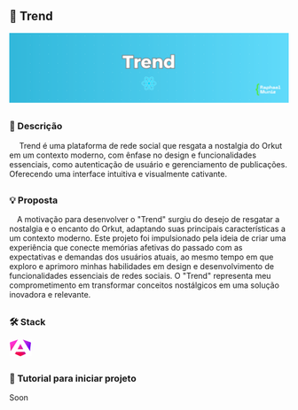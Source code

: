 ## 📌 Trend

<img src="./Banner Trend.png"/>

##

### 📄 Descrição
<p>&emsp; Trend é uma plataforma de rede social que resgata a nostalgia do Orkut em um contexto moderno, com ênfase no design e funcionalidades essenciais, como autenticação de usuário e gerenciamento de publicações. Oferecendo uma interface intuitiva e visualmente cativante.</p>

##

### 💡 Proposta
<p>&emsp;A motivação para desenvolver o "Trend" surgiu do desejo de resgatar a nostalgia e o encanto do Orkut, adaptando suas principais características a um contexto moderno. Este projeto foi impulsionado pela ideia de criar uma experiência que conecte memórias afetivas do passado com as expectativas e demandas dos usuários atuais, ao mesmo tempo em que exploro e aprimoro minhas habilidades em design e desenvolvimento de funcionalidades essenciais de redes sociais. O "Trend" representa meu comprometimento em transformar conceitos nostálgicos em uma solução inovadora e relevante.</p>

##

### 🛠️ Stack
<div>
  <img align="center" alt="Rapha-Angular" height="30" width="40" src="https://raw.githubusercontent.com/devicons/devicon/master/icons/angular/angular-original.svg">
</div>

##

### 🧭 Tutorial para iniciar projeto
<p>Soon</p>

